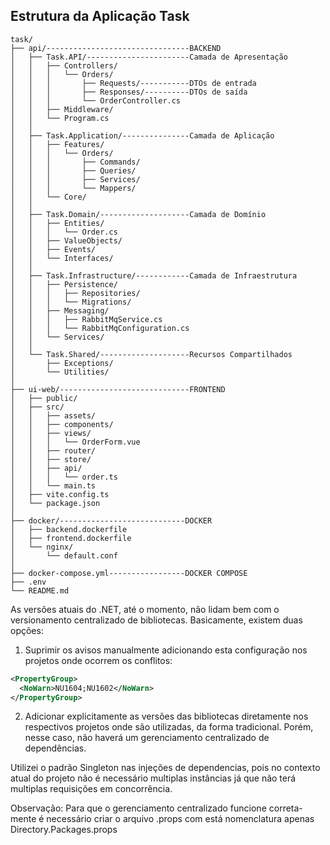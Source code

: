 ## Estrutura da Aplicação Task

```
task/
├── api/--------------------------------BACKEND
│   ├── Task.API/-----------------------Camada de Apresentação
│   │   ├── Controllers/
│   │   │   └── Orders/
│   │   │       ├── Requests/-----------DTOs de entrada
│   │   │       ├── Responses/----------DTOs de saída
│   │   │       └── OrderController.cs
│   │   ├── Middleware/
│   │   └── Program.cs
│   │
│   ├── Task.Application/---------------Camada de Aplicação
│   │   ├── Features/
│   │   │   └── Orders/
│   │   │       ├── Commands/
│   │   │       ├── Queries/
│   │   │       ├── Services/
│   │   │       └── Mappers/
│   │   └── Core/
│   │
│   ├── Task.Domain/--------------------Camada de Domínio
│   │   ├── Entities/
│   │   │   └── Order.cs
│   │   ├── ValueObjects/
│   │   ├── Events/
│   │   └── Interfaces/
│   │
│   ├── Task.Infrastructure/------------Camada de Infraestrutura
│   │   ├── Persistence/
│   │   │   ├── Repositories/
│   │   │   └── Migrations/
│   │   ├── Messaging/
│   │   │   ├── RabbitMqService.cs
│   │   │   └── RabbitMqConfiguration.cs
│   │   └── Services/
│   │
│   └── Task.Shared/--------------------Recursos Compartilhados
│       ├── Exceptions/
│       └── Utilities/
│
├── ui-web/-----------------------------FRONTEND
│   ├── public/
│   ├── src/
│   │   ├── assets/
│   │   ├── components/
│   │   ├── views/
│   │   │   └── OrderForm.vue
│   │   ├── router/
│   │   ├── store/
│   │   ├── api/
│   │   │   └── order.ts
│   │   └── main.ts
│   ├── vite.config.ts
│   └── package.json
│
├── docker/----------------------------DOCKER
│   ├── backend.dockerfile
│   ├── frontend.dockerfile
│   └── nginx/
│       └── default.conf
│
├── docker-compose.yml-----------------DOCKER COMPOSE
├── .env
└── README.md
```

As versões atuais do .NET, até o momento, não lidam bem com o versionamento
centralizado de bibliotecas. Basicamente, existem duas opções:

1. Suprimir os avisos manualmente adicionando esta configuração nos projetos
onde ocorrem os conflitos:

```xml
<PropertyGroup>
  <NoWarn>NU1604;NU1602</NoWarn>
</PropertyGroup>
```

2. Adicionar explicitamente as versões das bibliotecas diretamente
nos respectivos projetos onde são utilizadas, da forma tradicional.
Porém, nesse caso, não haverá um gerenciamento
centralizado de dependências.

Utilizei o padrão Singleton nas injeções de dependencias, pois no
contexto atual do projeto não é necessário multiplas instâncias já
que não terá multiplas requisições em concorrência.

Observação: Para que o gerenciamento centralizado funcione correta-
mente é necessário criar o arquivo .props com está nomenclatura
apenas Directory.Packages.props


